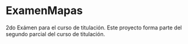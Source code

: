 # ExamenMapas
2do Exámen para el curso de titulación.
Este proyecto forma parte del segundo parcial del curso de titulación.
